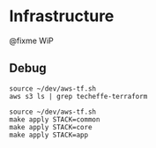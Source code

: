 # Infrastructure

@fixme WiP

## Debug

```shell
source ~/dev/aws-tf.sh
aws s3 ls | grep techeffe-terraform
```

```shell
source ~/dev/aws-tf.sh
make apply STACK=common
make apply STACK=core
make apply STACK=app
```

